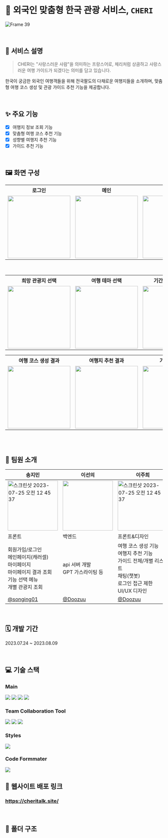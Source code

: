 # 🍒 외국인 맞춤형 한국 관광 서비스, `CHERI`

![Frame 39](https://github.com/GEN-AI-CHERI/CHERI-FRONT/assets/104717341/2c79606f-9678-4cfc-81be-33346ac4f6b8)

<br>

## 📌 서비스 설명
>CHERI는 "사랑스러운 사람"을 의미하는 프랑스어로, 체리처럼 상큼하고 사랑스러운 여행 가이드가 되겠다는 의미를 담고 있습니다. <br>

한국이 궁금한 외국인 여행객들을 위해 전국팔도의 다채로운 여행지들을 소개하며, 맞춤형 여행 코스 생성 및 관광 가이드 추천 기능을 제공합니다.

<br>

## ✨ 주요 기능
- [x] 여행지 정보 조회 기능
- [x] 맞춤형 여행 코스 추천 기능
- [x] 성향별 여행지 추천 기능
- [x] 가이드 추천 기능

<br/>

## 🖼️ 화면 구성

<table>
	<th> 로그인</th>
	<th> 메인</th>
	<th> 마이페이지</th>
	<th> 기능 선택 메뉴</th>
  <th> 여행지 정보 조회</th>
	<tr>
		<td><img width="200px" src="https://github.com/GEN-AI-CHERI/CHERI-FRONT/assets/104717341/4475fc89-4027-4116-9569-1b2dd93a8ec6"></td>
		<td><img width="200px" src="https://github.com/GEN-AI-CHERI/CHERI-FRONT/assets/104717341/11b8af5a-a9d8-4bee-ae79-501636509e20"></td>
    <td><img width="200px" src="https://github.com/GEN-AI-CHERI/CHERI-FRONT/assets/104717341/76f89841-4fb2-49db-8ddb-b7393b52bf8e"></td>
		<td><img width="200px" src="https://github.com/GEN-AI-CHERI/CHERI-FRONT/assets/104717341/7ffe64ec-c6e7-4a8a-8c08-104ef49d2af9"></td>
    <td><img width="200px" src="https://github.com/GEN-AI-CHERI/CHERI-FRONT/assets/104717341/2ef3b154-39eb-48fa-ba6e-46206a69df98"></td>
	</tr>
</table>
<br/>
<table>
	<th>희망 관광지 선택</th>
	<th>여행 테마 선택</th>
	<th>기간 및 연령대 선택</th>
	<th>일행 유형 선택</th>
	<th>결과 생성 로딩 페이지</th>
	<tr>
		<td><img width="200px" src="https://github.com/GEN-AI-CHERI/CHERI-FRONT/assets/104717341/e40d4914-e070-40e5-b352-099ed71c321d"></td>
		<td><img width="200px" src="https://github.com/GEN-AI-CHERI/CHERI-FRONT/assets/104717341/437c81d1-2708-464f-ad63-2a6de91097de"></td>
		<td><img width="200px" src="https://github.com/GEN-AI-CHERI/CHERI-FRONT/assets/104717341/9aab60c7-354a-4889-9c23-91d8b92833c4"></td>
		<td><img width="200px" src="https://github.com/GEN-AI-CHERI/CHERI-FRONT/assets/104717341/d4550e9b-2b5f-4357-b970-a56bbf99d050"></td>
		<td><img width="200px" src="https://github.com/GEN-AI-CHERI/CHERI-FRONT/assets/104717341/75d2c25f-225c-4d8d-82ab-9b3db87d441e"></td>
	</tr>
</table>
<table>
	<th> 여행 코스 생성 결과</th>
	<th> 여행지 추천 결과</th>
	<th> 가이드 리스트</th>
	<th> 가이드 상세</th>
  <th>로그인 전 접근 제한</th>
	<tr>
    	<td><img width="200px" src="https://github.com/GEN-AI-CHERI/CHERI-FRONT/assets/104717341/a092351c-9d25-482b-ad10-b45067e51f20"></td>
	<td><img width="200px" src="https://github.com/GEN-AI-CHERI/CHERI-FRONT/assets/104717341/6640e49e-8e4d-4463-9319-a87d250bcd173"></td>
	<td><img width="200px" src="https://github.com/GEN-AI-CHERI/CHERI-FRONT/assets/104717341/8869724b-189e-43b7-b157-313b01940f9d"></td>
    	<td><img width="200px" src="https://github.com/GEN-AI-CHERI/CHERI-FRONT/assets/104717341/9a778f36-e2e9-405c-ab66-70643bbf81b1"></td>
	<td><img width="200px" src="https://github.com/GEN-AI-CHERI/CHERI-FRONT/assets/104717341/92537b97-8f53-49c2-991c-5b01cd533f16"></td>
 </tr>
</table>
<br/>

<br>

## 👥 팀원 소개
|송지민|이선의|이주희|
|---|---|---|
|<img width="160px" alt="스크린샷 2023-07-25 오전 12 45 37" src="https://github.com/EFUB-SURFERS/BagEasy-front/assets/104717341/678ff507-7836-4c9c-ba4f-a58a2b9b9896">|<img style="width:160px" src="https://github.com/EduTechProjects/.github/assets/104717341/cda21e5d-5917-4b56-8c38-9418f5993cd6"/>|<img width="160px" alt="스크린샷 2023-07-25 오전 12 45 37" src="https://github.com/EFUB-SURFERS/BagEasy-front/assets/104717341/76e28349-f536-46bc-8341-c46f8d3dab37">|
|프론트|백엔드|프론트&디자인|
|회원가입/로그인 <br> 메인페이지(캐러셀) <br> 마이페이지 <br> 마이페이지 결과 조회 <br> 기능 선택 메뉴 <br> 개별 관광지 조회| api 서버 개발 <br> GPT 가스라이팅 등| 여행 코스 생성 기능 <br> 여행지 추천 기능 <br> 가이드 전체/개별 리스트 <br> 채팅(챗봇) <br> 로그인 접근 제한 <br> UI/UX 디자인|
|[@songing01](https://github.com/songing01)|[@Doozuu](https://github.com/Doozuu)|[@Doozuu](https://github.com/Doozuu)|

<br>

## 🗓 개발 기간
2023.07.24 ~ 2023.08.09

<br>

## 💻 기술 스택

### Main

<img src="https://img.shields.io/badge/javascript-F7DF1E?style=for-the-badge&logo=javascript&logoColor=black"> <img src="https://img.shields.io/badge/react-61DAFB?style=for-the-badge&logo=react&logoColor=black"> <img src="https://img.shields.io/badge/redux-764ABC?style=for-the-badge&logo=redux&logoColor=white"> <img src="https://img.shields.io/badge/react router-CA4245?style=for-the-badge&logo=reactrouter&logoColor=white">

### Team Collaboration Tool

<img src="https://img.shields.io/badge/notion-EBEBEB?style=for-the-badge&logo=notion&logoColor=000000"> <img src="https://img.shields.io/badge/github-292727?style=for-the-badge&logo=github&logoColor=white"> <img src="https://img.shields.io/badge/figma-F24E1E?style=for-the-badge&logo=figma&logoColor=white">

### Styles

<img src="https://img.shields.io/badge/styled components-DB7093?style=for-the-badge&logo=styled-components&logoColor=white">

### Code Formmater

<img src="https://img.shields.io/badge/prettier-F7B93E?style=for-the-badge&logo=prettier&logoColor=black">

<br>

## 🔗 웹사이트 배포 링크

### https://cheritalk.site/

<br>

## 📁 폴더 구조

```javascript
```
